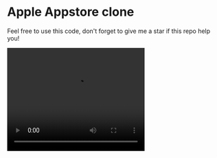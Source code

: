 # Apple Appstore clone

Feel free to use this code, don't forget to give me a star if this repo help you!

<video width="320" height="240" controls>
  <source src="./demo-videos/android.mp4" type="video/mp4">
</video>
